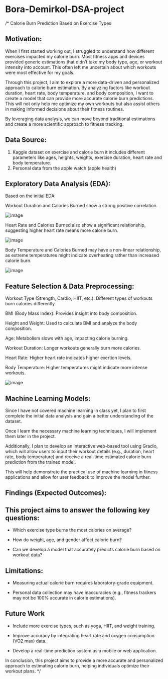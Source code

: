 # Bora-Demirkol-DSA-project

/* Calorie Burn Prediction Based on Exercise Types

## Motivation: 

When I first started working out, I struggled to understand how different exercises impacted my calorie burn. Most fitness apps and devices provided generic estimations that didn’t take my body type, age, or workout intensity into account. This often left me uncertain about which workouts were most effective for my goals.

Through this project, I aim to explore a more data-driven and personalized approach to calorie burn estimation. By analyzing factors like workout duration, heart rate, body temperature, and body composition, I want to create a model that can provide more accurate calorie burn predictions. This will not only help me optimize my own workouts but also assist others in making informed decisions about their fitness routines.

By leveraging data analysis, we can move beyond traditional estimations and create a more scientific approach to fitness tracking.

## Data Source:

1. Kaggle dataset on exercise and calorie burn it includes different parameters like ages, heights, weights, exercise duration, heart rate and body temperature.
2. Personal data from the apple watch (apple health)

## Exploratory Data Analysis (EDA):

Based on the initial EDA: 

Workout Duration and Calories Burned show a strong positive correlation.

![image](https://github.com/user-attachments/assets/e41706ed-bbe3-4a28-8cfd-eebb3e99f44c)

Heart Rate and Calories Burned also show a significant relationship, suggesting higher heart rate means more calorie burn.

![image](https://github.com/user-attachments/assets/ed20832d-84b4-4962-aa46-0457cdba0442)

Body Temperature and Calories Burned may have a non-linear relationship, as extreme temperatures might indicate overheating rather than increased calorie burn.

![image](https://github.com/user-attachments/assets/55c33582-02f7-440f-9930-4b8fa7b3521f)


## Feature Selection & Data Preprocessing:

Workout Type (Strength, Cardio, HIIT, etc.): Different types of workouts burn calories differently.

BMI (Body Mass Index): Provides insight into body composition.

Height and Weight: Used to calculate BMI and analyze the body composition. 

Age: Metabolism slows with age, impacting calorie burning. 

Workout Duration: Longer workouts generally burn more calories. 

Heart Rate: Higher heart rate indicates higher exertion levels.

Body Temperature: Higher temperatures might indicate more intense workouts.

![image](https://github.com/user-attachments/assets/3496cbea-644c-47b6-8fcd-2049f52e17ab)


## Machine Learning Models:

Since I have not covered machine learning in class yet, I plan to first complete the initial data analysis and gain a better understanding of the dataset. 

Once I learn the necessary machine learning techniques, I will implement them later in the project. 

Additionally, I plan to develop an interactive web-based tool using Gradio, which will allow users to input their workout details (e.g., duration, heart rate, body temperature) and receive a real-time estimated calorie burn prediction from the trained model.

This will help demonstrate the practical use of machine learning in fitness applications and allow for user feedback to improve the model further.

## Findings (Expected Outcomes):

## This project aims to answer the following key questions:

- Which exercise type burns the most calories on average?
  
- How do weight, age, and gender affect calorie burn?

- Can we develop a model that accurately predicts calorie burn based on workout data?
   
## Limitations:

- Measuring actual calorie burn requires laboratory-grade equipment.
  
- Personal data collection may have inaccuracies (e.g., fitness trackers may not be 100% accurate in calorie estimations).

## Future Work

- Include more exercise types, such as yoga, HIIT, and weight training.
  
- Improve accuracy by integrating heart rate and oxygen consumption (VO2 max) data.
  
- Develop a real-time prediction system as a mobile or web application.

In conclusion, this project aims to provide a more accurate and personalized approach to estimating calorie burn, helping individuals optimize their workout plans. */
